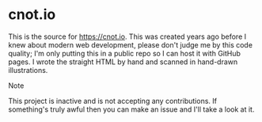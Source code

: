 # cnot.io

This is the source for <https://cnot.io>. This was created years ago before I knew about modern web development, please don't judge me by this code quality; I'm only putting this in a public repo so I can host it with GitHub pages. I wrote the straight HTML by hand and scanned in hand-drawn illustrations.

> [!NOTE]
> This project is inactive and is not accepting any contributions. If something's truly awful then you can make an issue and I'll take a look at it.
